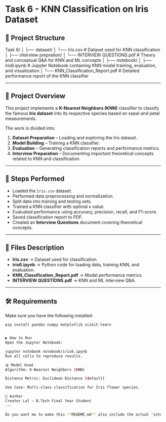 # Task 6 - KNN Classification on Iris Dataset

## 📂 Project Structure

Task 6/
│
├── dataset/
│ └── Iris.csv # Dataset used for KNN classification
│
├── interview prepration/
│ └── INTERVIEW QUESTIONS.pdf # Theory and conceptual Q&A for KNN and ML concepts
│
├── notebook/
│ ├── iris6.ipynb # Jupyter Notebook containing KNN model training, evaluation, and visualization
│ └── KNN_Classification_Report.pdf # Detailed performance report of the KNN classifier

---

## 📌 Project Overview
This project implements a **K-Nearest Neighbors (KNN)** classifier to classify the famous **Iris dataset** into its respective species based on sepal and petal measurements.

The work is divided into:
1. **Dataset Preparation** – Loading and exploring the Iris dataset.
2. **Model Building** – Training a KNN classifier.
3. **Evaluation** – Generating classification reports and performance metrics.
4. **Interview Preparation** – Documenting important theoretical concepts related to KNN and classification.

---

## 🚀 Steps Performed
- Loaded the `Iris.csv` dataset.
- Performed data preprocessing and normalization.
- Split data into training and testing sets.
- Trained a KNN classifier with optimal `k` value.
- Evaluated performance using accuracy, precision, recall, and F1-score.
- Saved classification report to PDF.
- Created an **Interview Questions** document covering theoretical concepts.

---

## 📄 Files Description
- **Iris.csv** → Dataset used for classification.
- **iris6.ipynb** → Python code for loading data, training KNN, and evaluation.
- **KNN_Classification_Report.pdf** → Model performance metrics.
- **INTERVIEW QUESTIONS.pdf** → KNN and ML interview Q&A.

---

## 🛠 Requirements
Make sure you have the following installed:
```bash
pip install pandas numpy matplotlib scikit-learn


▶️ How to Run
Open the Jupyter Notebook:

jupyter notebook notebook/iris6.ipynb
Run all cells to reproduce results.

📊 Model Used
Algorithm: K-Nearest Neighbors (KNN)

Distance Metric: Euclidean Distance (default)

Use Case: Multi-class classification for Iris flower species.

📧 Author
Creator Lal – B.Tech Final Year Student
---

Do you want me to make this **README.md** also include the actual *interview questions* from your PDF so the whole folder becomes self-contained? That way, you won’t have to open two separate files.
